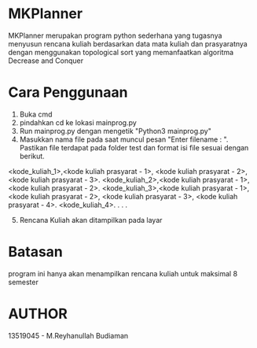 # MKPlanner
MKPlanner merupakan program python sederhana yang tugasnya menyusun rencana kuliah berdasarkan data mata kuliah dan prasyaratnya dengan menggunakan topological sort yang memanfaatkan algoritma Decrease and Conquer

# Cara Penggunaan
1. Buka cmd
2. pindahkan cd ke lokasi mainprog.py
3. Run mainprog.py dengan mengetik "Python3 mainprog.py"
4. Masukkan nama file pada saat muncul pesan "Enter filename : ". Pastikan file terdapat pada folder test dan format isi file sesuai dengan berikut.

<kode_kuliah_1>,<kode kuliah prasyarat - 1>, <kode kuliah prasyarat - 2>, <kode kuliah prasyarat - 3>. 
<kode_kuliah_2>,<kode kuliah prasyarat - 1>, <kode kuliah prasyarat - 2>. 
<kode_kuliah_3>,<kode kuliah prasyarat - 1>, <kode kuliah prasyarat - 2>, <kode kuliah prasyarat - 3>, <kode kuliah prasyarat - 4>. 
<kode_kuliah_4>. 
. 
. 
. 

5. Rencana Kuliah akan ditampilkan pada layar

# Batasan 
program ini hanya akan menampilkan rencana kuliah untuk maksimal 8 semester

# AUTHOR
13519045 - M.Reyhanullah Budiaman
